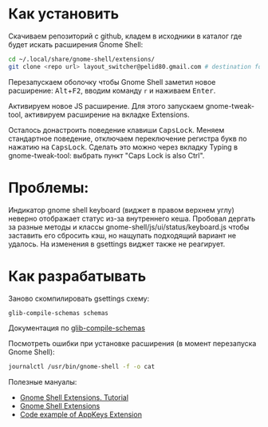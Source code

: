 # Как установить

Скачиваем репозиторий с github, кладем в исходники в каталог где будет искать расширения Gnome Shell:

```bash
cd ~/.local/share/gnome-shell/extensions/
git clone <repo url> layout_switcher@pelid80.gmail.com # destination folder name is matter
```

Перезапускаем оболочку чтобы Gnome Shell заметил новое расширение: <kbd>Alt</kbd>+<kbd>F2</kbd>, вводим команду `r` и наживаем <kbd>Enter</kbd>.

Активируем новое JS расширение. Для этого запускаем gnome-tweak-tool, активируем расширение на вкладке Extensions.

Осталось донастроить поведение клавиши <kbd>CapsLock</kbd>. Меняем стандартное поведение, отключаем переключение регистра букв по нажатию на <kbd>CapsLock</kbd>. Сделать это можно через вкладку Typing в gnome-tweak-tool: выбрать пункт "Caps Lock is also Ctrl".

# Проблемы:

Индикатор gnome shell keyboard (виджет в правом верхнем углу) неверно отображает статус из-за внутреннего кеша. Пробовал дергать за разные методы и классы gnome-shell/js/ui/status/keyboard.js чтобы заставить его сбросить кэш, но нащупать подходящий вариант не удалось. На изменения в gsettings виджет также не реагирует.

# Как разрабатывать

Заново скомпилировать gsettings схему:

```bash
glib-compile-schemas schemas
```

Документация по [glib-compile-schemas](https://developer.gnome.org/gio/2.52/glib-compile-schemas.html)

Посмотреть ошибки при установке расширения (в момент перезапуска Gnome Shell):

```bash
journalctl /usr/bin/gnome-shell -f -o cat
```

Полезные мануалы:

- [Gnome Shell Extensions. Tutorial](https://wiki.gnome.org/Projects/GnomeShell/Extensions/StepByStepTutorial)
- [Gnome Shell Extensions](https://wiki.gnome.org/Projects/GnomeShell/Extensions)
- [Code example of AppKeys Extension](https://github.com/franziskuskiefer/app-keys-gnome-shell-extension/)
